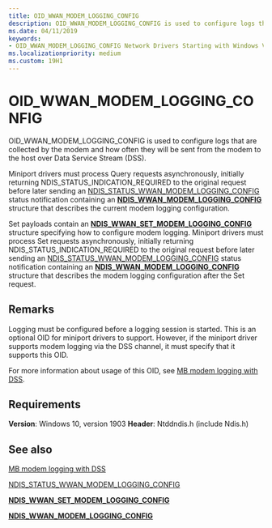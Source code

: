 ```yaml
---
title: OID_WWAN_MODEM_LOGGING_CONFIG
description: OID_WWAN_MODEM_LOGGING_CONFIG is used to configure logs that are collected by the modem and how often they will be sent from the modem to the host over Data Service Stream (DSS).
ms.date: 04/11/2019
keywords: 
- OID_WWAN_MODEM_LOGGING_CONFIG Network Drivers Starting with Windows Vista
ms.localizationpriority: medium
ms.custom: 19H1
---
```


# OID_WWAN_MODEM_LOGGING_CONFIG

OID_WWAN_MODEM_LOGGING_CONFIG is used to configure logs that are collected by the modem and how often they will be sent from the modem to the host over Data Service Stream (DSS).

Miniport drivers must process Query requests asynchronously, initially returning NDIS_STATUS_INDICATION_REQUIRED to the original request before later sending an [NDIS_STATUS_WWAN_MODEM_LOGGING_CONFIG](ndis-status-wwan-modem-logging-config.md) status notification containing an [**NDIS_WWAN_MODEM_LOGGING_CONFIG**](/windows-hardware/drivers/ddi/ndiswwan/ns-ndiswwan-_ndis_wwan_modem_logging_config) structure that describes the current modem logging configuration.

Set payloads contain an [**NDIS_WWAN_SET_MODEM_LOGGING_CONFIG**](/windows-hardware/drivers/ddi/ndiswwan/ns-ndiswwan-_ndis_wwan_set_modem_logging_config) structure specifying how to configure modem logging. Miniport drivers must process Set requests asynchronously, initially returning NDIS_STATUS_INDICATION_REQUIRED to the original request before later sending an [NDIS_STATUS_WWAN_MODEM_LOGGING_CONFIG](ndis-status-wwan-modem-logging-config.md) status notification containing an [**NDIS_WWAN_MODEM_LOGGING_CONFIG**](/windows-hardware/drivers/ddi/ndiswwan/ns-ndiswwan-_ndis_wwan_modem_logging_config) structure that describes the modem logging configuration after the Set request.

## Remarks

Logging must be configured before a logging session is started. This is an optional OID for miniport drivers to support. However, if the miniport driver supports modem logging via the DSS channel, it must specify that it supports this OID. 

For more information about usage of this OID, see [MB modem logging with DSS](mb-modem-logging-with-dss.md).

## Requirements

**Version**: Windows 10, version 1903
**Header**: Ntddndis.h (include Ndis.h)

## See also

[MB modem logging with DSS](mb-modem-logging-with-dss.md)

[NDIS_STATUS_WWAN_MODEM_LOGGING_CONFIG](ndis-status-wwan-modem-logging-config.md)

[**NDIS_WWAN_SET_MODEM_LOGGING_CONFIG**](/windows-hardware/drivers/ddi/ndiswwan/ns-ndiswwan-_ndis_wwan_set_modem_logging_config)

[**NDIS_WWAN_MODEM_LOGGING_CONFIG**](/windows-hardware/drivers/ddi/ndiswwan/ns-ndiswwan-_ndis_wwan_modem_logging_config)
